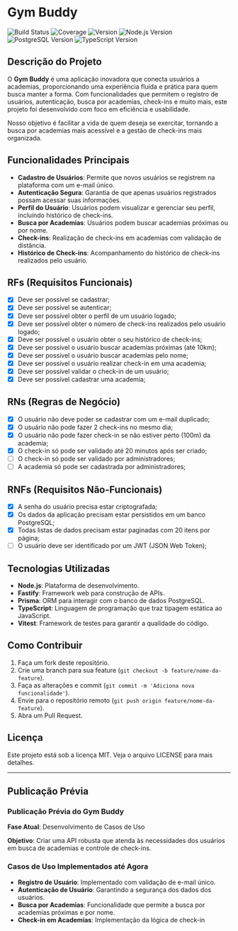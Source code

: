 # Gym Buddy

![Build Status](https://img.shields.io/badge/build-passing-brightgreen)
![Coverage](https://img.shields.io/badge/coverage-85%25-brightgreen)
![Version](https://img.shields.io/badge/version-1.0.0-blue)
![Node.js Version](https://img.shields.io/badge/node.js-v16.0.0-green)
![PostgreSQL Version](https://img.shields.io/badge/postgresql-v13.0-blue)
![TypeScript Version](https://img.shields.io/badge/typescript-v4.0.0-blue)

## Descrição do Projeto

O **Gym Buddy** é uma aplicação inovadora que conecta usuários a academias, proporcionando uma experiência fluida e prática para quem busca manter a forma. Com funcionalidades que permitem o registro de usuários, autenticação, busca por academias, check-ins e muito mais, este projeto foi desenvolvido com foco em eficiência e usabilidade.

Nosso objetivo é facilitar a vida de quem deseja se exercitar, tornando a busca por academias mais acessível e a gestão de check-ins mais organizada.

## Funcionalidades Principais

- **Cadastro de Usuários**: Permite que novos usuários se registrem na plataforma com um e-mail único.
- **Autenticação Segura**: Garantia de que apenas usuários registrados possam acessar suas informações.
- **Perfil do Usuário**: Usuários podem visualizar e gerenciar seu perfil, incluindo histórico de check-ins.
- **Busca por Academias**: Usuários podem buscar academias próximas ou por nome.
- **Check-ins**: Realização de check-ins em academias com validação de distância.
- **Histórico de Check-ins**: Acompanhamento do histórico de check-ins realizados pelo usuário.

## RFs (Requisitos Funcionais)

- [X] Deve ser possível se cadastrar;
- [X] Deve ser possível se autenticar;
- [X] Deve ser possível obter o perfil de um usuário logado;
- [X] Deve ser possível obter o número de check-ins realizados pelo usuário logado;
- [X] Deve ser possível o usuário obter o seu histórico de check-ins;
- [X] Deve ser possível o usuário buscar academias próximas (até 10km);
- [X] Deve ser possível o usuário buscar academias pelo nome;
- [X] Deve ser possível o usuário realizar check-in em uma academia;
- [X] Deve ser possível validar o check-in de um usuário;
- [X] Deve ser possível cadastrar uma academia;

## RNs (Regras de Negócio)

- [X] O usuário não deve poder se cadastrar com um e-mail duplicado;
- [X] O usuário não pode fazer 2 check-ins no mesmo dia;
- [X] O usuário não pode fazer check-in se não estiver perto (100m) da academia;
- [X] O check-in só pode ser validado até 20 minutos após ser criado;
- [ ] O check-in só pode ser validado por administradores;
- [ ] A academia só pode ser cadastrada por administradores;

## RNFs (Requisitos Não-Funcionais)

- [X] A senha do usuário precisa estar criptografada;
- [X] Os dados da aplicação precisam estar persistidos em um banco PostgreSQL;
- [X] Todas listas de dados precisam estar paginadas com 20 itens por página;
- [ ] O usuário deve ser identificado por um JWT (JSON Web Token);

## Tecnologias Utilizadas

- **Node.js**: Plataforma de desenvolvimento.
- **Fastify**: Framework web para construção de APIs.
- **Prisma**: ORM para interagir com o banco de dados PostgreSQL.
- **TypeScript**: Linguagem de programação que traz tipagem estática ao JavaScript.
- **Vitest**: Framework de testes para garantir a qualidade do código.

## Como Contribuir

1. Faça um fork deste repositório.
2. Crie uma branch para sua feature (`git checkout -b feature/nome-da-feature`).
3. Faça as alterações e commit (`git commit -m 'Adiciona nova funcionalidade'`).
4. Envie para o repositório remoto (`git push origin feature/nome-da-feature`).
5. Abra um Pull Request.

## Licença

Este projeto está sob a licença MIT. Veja o arquivo LICENSE para mais detalhes.

---

## Publicação Prévia

### Publicação Prévia do Gym Buddy

**Fase Atual**: Desenvolvimento de Casos de Uso

**Objetivo**: Criar uma API robusta que atenda às necessidades dos usuários em busca de academias e controle de check-ins.

### Casos de Uso Implementados até Agora

- **Registro de Usuário**: Implementado com validação de e-mail único.
- **Autenticação de Usuário**: Garantindo a segurança dos dados dos usuários.
- **Busca por Academias**: Funcionalidade que permite a busca por academias próximas e por nome.
- **Check-in em Academias**: Implementação da lógica de check-in
